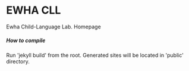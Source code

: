 # EWHA CLL
Ewha Child-Language Lab. Homepage

##### How to compile
Run 'jekyll build' from the root. Generated sites will be located in 'public' directory.
